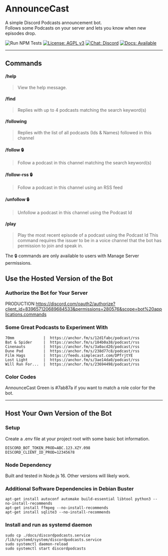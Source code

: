 # AnnounceCast

A simple Discord Podcasts announcement bot.  
Follows some Podcasts on your server and lets you know when new episodes drop.

![Run NPM Tests](https://github.com/jimlind/AnnounceCast/actions/workflows/run-npm-tests.yml/badge.svg)
[![License: AGPL v3](https://img.shields.io/badge/License-AGPL_v3-blue?logo=gnu&logoColor=white)](https://www.gnu.org/licenses/agpl-3.0)
[![Chat: Discord](https://img.shields.io/badge/Chat-Discord-7289da?logo=discord&logoColor=white)](https://discord.gg/sEjJTTjG3M)
[![Docs: Available](https://img.shields.io/badge/Docs-Available-green?logo=googledocs&logoColor=white)](https://jimlind.github.io/AnnounceCast/)

---

## Commands

#### /help

> View the help message.

#### /find <keywords>

> Replies with up to 4 podcasts matching the search keyword(s)

#### /following

> Replies with the list of all podcasts (Ids & Names) followed in this channel

#### /follow <keywords> 🔒

> Follow a podcast in this channel matching the search keyword(s)

#### /follow-rss <feed> 🔒

> Follow a podcast in this channel using an RSS feed

#### /unfollow <id> 🔒

> Unfollow a podcast in this channel using the Podcast Id

#### /play <id>

> Play the most recent episode of a podcast using the Podcast Id
> This command requires the issuer to be in a voice channel that the bot has permission to join and speak in.

The 🔒 commands are only available to users with Manage Server permissions.

## Use the Hosted Version of the Bot

### Authorize the Bot for Your Server

PRODUCTION
https://discord.com/oauth2/authorize?client_id=839657120689684533&permissions=280576&scope=bot%20applications.commands

### Some Great Podcasts to Experiment With

```
70mm             |  https://anchor.fm/s/12d1fabc/podcast/rss
Bat & Spider     |  https://anchor.fm/s/184b0a38/podcast/rss
Cinenauts        |  https://anchor.fm/s/3a0acd20/podcast/rss
Dune Pod         |  https://anchor.fm/s/238d77c8/podcast/rss
Film Hags        |  https://feeds.simplecast.com/DPfrjtYE
Lost Light       |  https://anchor.fm/s/3ae14da0/podcast/rss
Will Run For...  |  https://anchor.fm/s/23694498/podcast/rss
```

### Color Codes

AnnounceCast Green is #7ab87a if you want to match a role color for the bot.

---

## Host Your Own Version of the Bot

### Setup

Create a .env file at your project root with some basic bot information.

```
DISCORD_BOT_TOKEN_PROD=ABC.123.XZY.098
DISCORD_CLIENT_ID_PROD=12345678
```

### Node Dependency

Built and tested in Node.js 16.
Other versions will likely work.

### Additional Software Dependencies in Debian Buster

```shell
apt-get install autoconf automake build-essential libtool python3 --no-install-recommends
apt-get install ffmpeg --no-install-recommends
apt-get install sqlite3 --no-install-recommends
```

### Install and run as systemd daemon

```shell
sudo cp ./docs/discordpodcasts.service /lib/systemd/system/discordpodcasts.service
sudo systemctl daemon-reload
sudo systemctl start discordpodcasts
```
